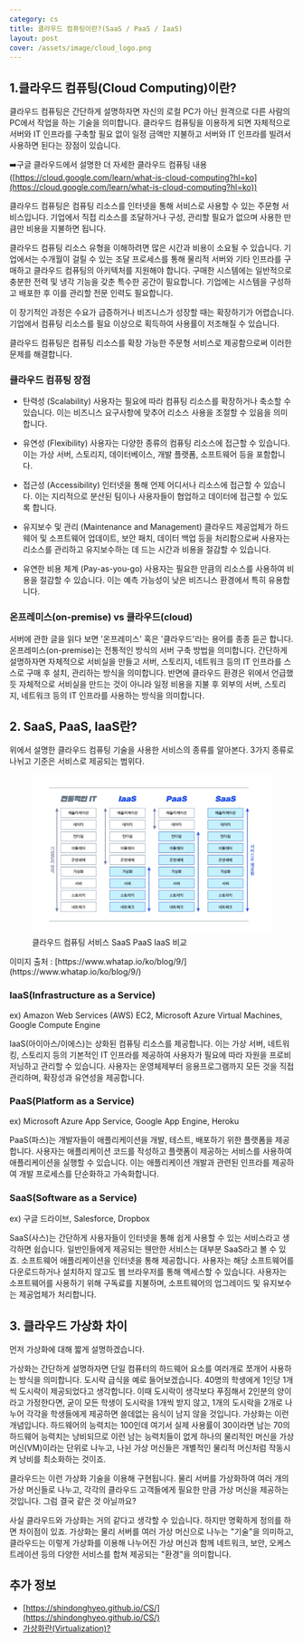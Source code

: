 ```yaml
---
category: cs
title: 클라우드 컴퓨팅이란?(SaaS / PaaS / IaaS)
layout: post
cover: /assets/image/cloud_logo.png
---
```


## 1.클라우드 컴퓨팅(Cloud Computing)이란?

클라우드 컴퓨팅은 간단하게 설명하자면 자신의 로컬 PC가 아닌 원격으로 다른 사람의 PC에서 작업을 하는 기술을 의미합니다. 클라우드 컴퓨팅을 이용하게 되면 자체적으로 서버와 IT 인프라를 구축할 필요 없이 일정 금액만 지불하고 서버와 IT 인프라를 빌려서 사용하면 된다는 장점이 있습니다.

➡️구글 클라우드에서 설명한 더 자세한 클라우드 컴퓨팅 내용([https://cloud.google.com/learn/what-is-cloud-computing?hl=ko](https://cloud.google.com/learn/what-is-cloud-computing?hl=ko))

클라우드 컴퓨팅은 컴퓨팅 리소스를 인터넷을 통해 서비스로 사용할 수 있는 주문형 서비스입니다. 기업에서 직접 리소스를 조달하거나 구성, 관리할 필요가 없으며 사용한 만큼만 비용을 지불하면 됩니다.

클라우드 컴퓨팅 리소스 유형을 이해하려면 많은 시간과 비용이 소요될 수 있습니다. 기업에서는 수개월이 걸릴 수 있는 조달 프로세스를 통해 물리적 서버와 기타 인프라를 구매하고 클라우드 컴퓨팅의 아키텍처를 지원해야 합니다. 구매한 시스템에는 일반적으로 충분한 전력 및 냉각 기능을 갖춘 특수한 공간이 필요합니다. 기업에는 시스템을 구성하고 배포한 후 이를 관리할 전문 인력도 필요합니다.

이 장기적인 과정은 수요가 급증하거나 비즈니스가 성장할 때는 확장하기가 어렵습니다. 기업에서 컴퓨팅 리소스를 필요 이상으로 획득하여 사용률이 저조해질 수 있습니다.

클라우드 컴퓨팅은 컴퓨팅 리소스를 확장 가능한 주문형 서비스로 제공함으로써 이러한 문제를 해결합니다.

### 클라우드 컴퓨팅 장점

- 탄력성 (Scalability)
사용자는 필요에 따라 컴퓨팅 리소스를 확장하거나 축소할 수 있습니다. 이는 비즈니스 요구사항에 맞추어 리소스 사용을 조절할 수 있음을 의미합니다.

- 유연성 (Flexibility)
사용자는 다양한 종류의 컴퓨팅 리소스에 접근할 수 있습니다. 이는 가상 서버, 스토리지, 데이터베이스, 개발 플랫폼, 소프트웨어 등을 포함합니다.

- 접근성 (Accessibility)
인터넷을 통해 언제 어디서나 리소스에 접근할 수 있습니다. 이는 지리적으로 분산된 팀이나 사용자들이 협업하고 데이터에 접근할 수 있도록 합니다.

- 유지보수 및 관리 (Maintenance and Management)
클라우드 제공업체가 하드웨어 및 소프트웨어 업데이트, 보안 패치, 데이터 백업 등을 처리함으로써 사용자는 리소스를 관리하고 유지보수하는 데 드는 시간과 비용을 절감할 수 있습니다.

- 유연한 비용 체계 (Pay-as-you-go)
사용자는 필요한 만큼의 리소스를 사용하여 비용을 절감할 수 있습니다. 이는 예측 가능성이 낮은 비즈니스 환경에서 특히 유용합니다.

### 온프레미스(on-premise) vs 클라우드(cloud)

서버에 관한 글을 읽다 보면 '온프레미스' 혹은 '클라우드'라는 용어를 종종 듣곤 합니다. 온프레미스(on-premise)는 전통적인 방식의 서버 구축 방법을 의미합니다. 간단하게 설명하자면 자체적으로 서비실을 만들고 서버, 스토리지, 네트워크 등의 IT 인프라를 스스로 구매 후 설치, 관리하는 방식을 의미합니다. 반면에 클라우드 환경은 위에서 언급했듯 자체적으로 서비실을 만드는 것이 아니라 일정 비용을 지불 후 외부의 서버, 스토리지, 네트워크 등의 IT 인프라를 사용하는 방식을 의미합니다.

## 2. SaaS, PaaS, IaaS란?

위에서 설명한 클라우드 컴퓨팅 기술을 사용한 서비스의 종류를 알아본다. 3가지 종류로 나뉘고 기준은 서비스로 제공되는 범위다.

<figure>
<img src="/assets/image/image-1024x683.webp" alt="클라우드 컴퓨팅 서비스 SaaS PaaS IaaS 비교">
<figcaption>클라우드 컴퓨팅 서비스 SaaS PaaS IaaS 비교</figcaption>
</figure>
이미지 출처 : [https://www.whatap.io/ko/blog/9/](https://www.whatap.io/ko/blog/9/)

### IaaS(Infrastructure as a Service)

ex) Amazon Web Services (AWS) EC2, Microsoft Azure Virtual Machines, Google Compute Engine

IaaS(아이아스/이에스)는 상화된 컴퓨팅 리소스를 제공합니다. 이는 가상 서버, 네트워킹, 스토리지 등의 기본적인 IT 인프라를 제공하여 사용자가 필요에 따라 자원을 프로비저닝하고 관리할 수 있습니다. 사용자는 운영체제부터 응용프로그램까지 모든 것을 직접 관리하며, 확장성과 유연성을 제공합니다.

### PaaS(Platform as a Service)

ex) Microsoft Azure App Service, Google App Engine, Heroku

PaaS(파스)는 개발자들이 애플리케이션을 개발, 테스트, 배포하기 위한 플랫폼을 제공합니다. 사용자는 애플리케이션 코드를 작성하고 플랫폼이 제공하는 서비스를 사용하여 애플리케이션을 실행할 수 있습니다. 이는 애플리케이션 개발과 관련된 인프라를 제공하여 개발 프로세스를 단순화하고 가속화합니다.

### SaaS(Software as a Service)

ex) 구글 드라이브, Salesforce, Dropbox

SaaS(사스)는 간단하게 사용자들이 인터넷을 통해 쉽게 사용할 수 있는 서비스라고 생각하면 쉽습니다. 일반인들에게 제공되는 웬만한 서비스는 대부분 SaaS라고 볼 수 있죠. 소프트웨어 애플리케이션을 인터넷을 통해 제공합니다. 사용자는 해당 소프트웨어를 다운로드하거나 설치하지 않고도 웹 브라우저를 통해 액세스할 수 있습니다. 사용자는 소프트웨어를 사용하기 위해 구독료를 지불하며, 소프트웨어의 업그레이드 및 유지보수는 제공업체가 처리합니다.

## 3. 클라우드 가상화 차이

먼저 가상화에 대해 짧게 설명하겠습니다.

가상화는 간단하게 설명하자면 단일 컴퓨터의 하드웨어 요소를 여러개로 쪼개어 사용하는 방식을 의미합니다. 도시락 급식을 예로 들어보겠습니다. 40명의 학생에게 1인당 1개씩 도시락이 제공되었다고 생각합니다. 이때 도시락이 생각보다 푸짐해서 2인분의 양이라고 가정한다면, 굳이 모든 학생이 도시락을 1개씩 받지 않고, 1개의 도시락을 2개로 나누어 각각을 학생들에게 제공하면 쓸데없는 음식이 남지 않을 것입니다. 가상화는 이런 개념입니다. 하드웨어의 능력치는 100인데 여기서 실제 사용률이 30이라면 남는 70의 하드웨어 능력치는 낭비되므로 이런 남는 능력치들이 없게 하나의 물리적인 머신을 가상 머신(VM)이라는 단위로 나누고, 나뉜 가상 머신들은 개별적인 물리적 머신처럼 작동시켜 낭비를 최소화하는 것이죠.

클라우드는 이런 가상화 기술을 이용해 구현됩니다. 물리 서버를 가상화하여 여러 개의 가상 머신들로 나누고, 각각의 클라우드 고객들에게 필요한 만큼 가상 머신을 제공하는 것입니다. 그럼 결국 같은 것 아닐까요?

사실 클라우드와 가상화는 거의 같다고 생각할 수 있습니다. 하지만 명확하게 정의를 하면 차이점이 있죠. 가상화는 물리 서버를 여러 가상 머신으로 나누는 "기술"을 의미하고, 클라우드는 이렇게 가상화를 이용해 나누어진 가상 머신과 함께 네트워크, 보안, 오케스트레이션 등의 다양한 서비스를 합쳐 제공되는 "환경"을 의미합니다.

## 추가 정보
- [https://shindonghyeo.github.io/CS/](https://shindonghyeo.github.io/CS/)
- [가상화란(Virtualization)?](https://shindonghyeo.github.io/cs/cs/2024-03-16-가상화란.html)